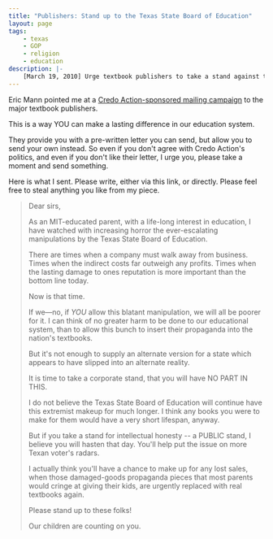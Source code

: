 ```yaml
---
title: "Publishers: Stand up to the Texas State Board of Education"
layout: page
tags:
    - texas
    - GOP
    - religion
    - education
description: |-
    [March 19, 2010] Urge textbook publishers to take a stand against the Texas Board of Eduction
---
```


Eric Mann pointed me at a [Credo Action-sponsored mailing campaign](https://act.credoaction.com/campaign/textbooks/) to the major textbook publishers.

This is a way YOU can make a lasting difference in our education system.

They provide you with a pre-written letter you can send, but allow you to send your own instead. So even if you don't agree with Credo Action's politics, and even if you don't like their letter, I urge you, please take a moment and send something.

Here is what I sent. Please write, either via this link, or directly. Please feel free to steal anything you like from my piece.

> Dear sirs,
>
> As an MIT-educated parent, with a life-long interest in education, I have watched with increasing horror the ever-escalating manipulations by the Texas State Board of Education.
>
> There are times when a company must walk away from business. Times when the indirect costs far outweigh any profits. Times when the lasting damage to ones reputation is more important than the bottom line today.
>
> Now is that time.
>
> If we—no, if _YOU_ allow this blatant manipulation, we will all be poorer for it. I can think of no greater harm to be done to our educational system, than to allow this bunch to insert their propaganda into the nation's textbooks.
>
> But it's not enough to supply an alternate version for a state which appears to have slipped into an alternate reality.
>
> It is time to take a corporate stand, that you will have NO PART IN THIS.
>
> I do not believe the Texas State Board of Education will continue have this extremist makeup for much longer. I think any books you were to make for them would have a very short lifespan, anyway.
>
> But if you take a stand for intellectual honesty -- a PUBLIC stand, I believe you will hasten that day. You'll help put the issue on more Texan voter's radars.
>
> I actually think you'll have a chance to make up for any lost sales, when those damaged-goods propaganda pieces that most parents would cringe at giving their kids, are urgently replaced with real textbooks again.
>
> Please stand up to these folks!
>
> Our children are counting on you.
